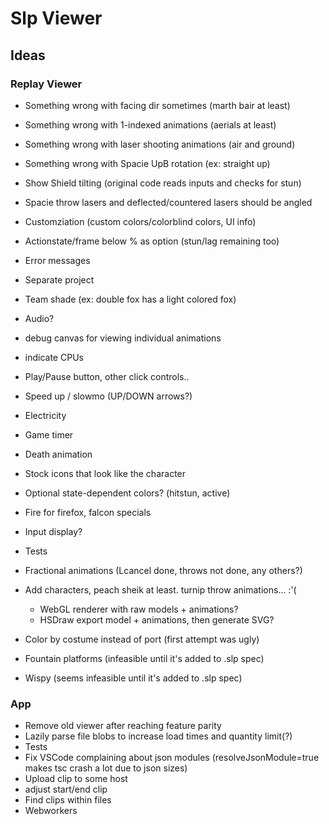 # Slp Viewer

## Ideas

### Replay Viewer

- Something wrong with facing dir sometimes (marth bair at least)
- Something wrong with 1-indexed animations (aerials at least)
- Something wrong with laser shooting animations (air and ground)
- Something wrong with Spacie UpB rotation (ex: straight up)
- Show Shield tilting (original code reads inputs and checks for stun)
- Spacie throw lasers and deflected/countered lasers should be angled
- Customziation (custom colors/colorblind colors, UI info)
- Actionstate/frame below % as option (stun/lag remaining too)
- Error messages
- Separate project
- Team shade (ex: double fox has a light colored fox)
- Audio?
- debug canvas for viewing individual animations
- indicate CPUs
- Play/Pause button, other click controls..
- Speed up / slowmo (UP/DOWN arrows?)
- Electricity
- Game timer
- Death animation
- Stock icons that look like the character
- Optional state-dependent colors? (hitstun, active)
- Fire for firefox, falcon specials
- Input display?
- Tests

- Fractional animations (Lcancel done, throws not done, any others?)
- Add characters, peach sheik at least. turnip throw animations... :'(
  - WebGL renderer with raw models + animations?
  - HSDraw export model + animations, then generate SVG?
- Color by costume instead of port (first attempt was ugly)
- Fountain platforms (infeasible until it's added to .slp spec)
- Wispy (seems infeasible until it's added to .slp spec)

### App

- Remove old viewer after reaching feature parity
- Lazily parse file blobs to increase load times and quantity limit(?)
- Tests
- Fix VSCode complaining about json modules (resolveJsonModule=true makes
  tsc crash a lot due to json sizes)
- Upload clip to some host
- adjust start/end clip
- Find clips within files
- Webworkers

